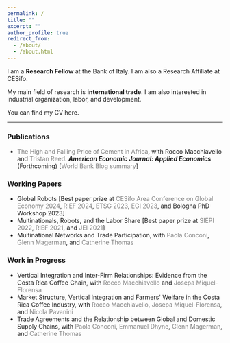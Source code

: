 ```yaml
---
permalink: /
title: ""
excerpt: ""
author_profile: true
redirect_from: 
  - /about/
  - /about.html
---
```


I am a **Research Fellow** at the <a href="https://www.bancaditalia.it/homepage/index.html" style="text-decoration: none" target="_blank">Bank of Italy</a>. I am also a Research Affiliate at <a href="https://www.cesifo.org/en" style="text-decoration: none" target="_blank">CESifo</a>. 

My main field of research is **international trade**. I am also interested in industrial organization, labor, and development.

You can find my CV <a href="https://fabrizioleone.github.io/files/CV_Fabrizio_Leone.pdf" style="text-decoration: none" target="_blank">here</a>.

-----

### Publications

* <a href="https://fabrizioleone.github.io/files/The_High_and_Falling_Price_of_Cement_in_Africa_LMR.pdf" style="color: gray; text-decoration: none" target="_blank">The High and Falling Price of Cement in Africa</a>, with <a href="https://sites.google.com/site/roccomacchiavello/" style="text-decoration: none" target="_blank">Rocco Macchiavello</a> and <a href="https://sites.google.com/view/tristanreed/home" style="color: gray; text-decoration: none" target="_blank">Tristan Reed</a>. ***American Economic Journal: Applied Economics*** (Forthcoming) [<a href="https://blogs.worldbank.org/developmenttalk/why-price-cement-so-high-africa" style="color: gray; text-decoration: none" target="_blank">World Bank Blog summary</a>]
  
### Working Papers 

* <a href="https://fabrizioleone.github.io/files/Global_Robots_Fabrizio_Leone_JMP.pdf" style="text-decoration: none" target="_blank">Global Robots</a> [Best paper prize at <a href="https://www.cesifo.org/en/event/2024-05-03/cesifo-area-conference-global-economy-2024" style="color: gray; text-decoration: none" target="_blank">CESifo Area Conference on Global Economy 2024</a>, <a href="https://sites.google.com/site/riefnetwork/home" style="color: gray; text-decoration: none" target="_blank">RIEF 2024</a>, <a href="https://www.etsg.org/award-winners.html" style="color: gray; text-decoration: none" target="_blank">ETSG 2023</a>, <a href="https://www.uniba.it/it/ricerca/dipartimenti/dse/e.g.i" style="color: gray; text-decoration: none" target="_blank">EGI 2023</a>, and Bologna PhD Workshop 2023]
* <a href="https://fabrizioleone.github.io/files/Multinationals_Robots_Labor_Share_Fabrizio_Leone.pdf" style="text-decoration: none" target="_blank">Multinationals, Robots, and the Labor Share</a> [Best paper prize at <a href="https://siepi.org/premio-dottorale-siepi-prof-gobbo/" style="color: gray; text-decoration: none" target="_blank">SIEPI 2022</a>, <a href="https://sites.google.com/site/riefnetwork/home" style="color: gray; text-decoration: none" target="_blank">RIEF 2021</a>, and <a href="http://asesec.org/jornadas_economia_industrial/2021/" style="color: gray; text-decoration: none" target="_blank">JEI 2021</a>]
* <a href="https://conconi.ulb.be/CLMT.pdf" style="text-decoration: none" target="_blank">Multinational Networks and Trade Participation</a>, with <a href="https://sites.google.com/view/paola-conconi-website/" style="color: gray; text-decoration: none" target="_blank">Paola Conconi</a>, <a href="http://www.glennmagerman.com/" style="color: gray; text-decoration: none" target="_blank">Glenn Magerman</a>, and <a href="https://www.cmathomas.com" style="color: gray; text-decoration: none" target="_blank">Catherine Thomas</a>

 
 
### Work in Progress

* Vertical Integration and Inter-Firm Relationships: Evidence from the Costa Rica Coffee Chain, with <a href="https://sites.google.com/site/roccomacchiavello/" style="color: gray; text-decoration: none" target="_blank">Rocco Macchiavello</a> and <a href="https://www.tse-fr.eu/people/josepa-miquel-florensa" style="color: gray; text-decoration: none" target="_blank">Josepa Miquel-Florensa</a>
* Market Structure, Vertical Integration and Farmers' Welfare in the Costa Rica Coffee Industry, with <a href="https://sites.google.com/site/roccomacchiavello/" style="color: gray; text-decoration: none" target="_blank">Rocco Macchiavello</a>, <a href="https://www.tse-fr.eu/people/josepa-miquel-florensa" style="color: gray; text-decoration: none" target="_blank">Josepa Miquel-Florensa</a>, and <a href="https://sites.google.com/site/nicolapavanini/" style="color: gray; text-decoration: none" target="_blank">Nicola Pavanini</a>
* Trade Agreements and the Relationship between Global and Domestic Supply Chains, with <a href="https://sites.google.com/view/paola-conconi-website/" style="color: gray; text-decoration: none" target="_blank">Paola Conconi</a>, <a href="https://www.linkedin.com/in/emmanuel-dhyne-1b654411a/?originalSubdomain=be" style="color: gray; text-decoration: none" target="_blank">Emmanuel Dhyne</a>, <a href="http://www.glennmagerman.com/" style="color: gray; text-decoration: none" target="_blank">Glenn Magerman</a>, and <a href="https://www.cmathomas.com" style="color: gray; text-decoration: none" target="_blank">Catherine Thomas</a>
